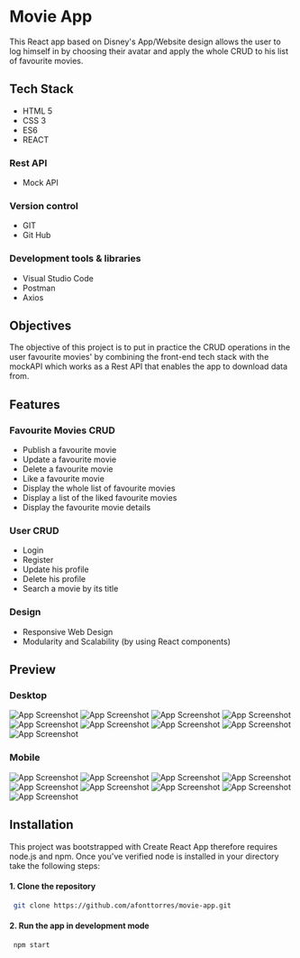 
# Movie App
This React app based on Disney's App/Website design allows the user to log himself in by choosing their avatar and apply the whole CRUD to his list of favourite movies.

## Tech Stack
+ HTML 5
+ CSS 3
+ ES6
+ REACT

### Rest API
+ Mock API

### Version control
+ GIT
+ Git Hub

### Development tools & libraries
+ Visual Studio Code
+ Postman
+ Axios

## Objectives
The objective of this project is to put in practice the CRUD operations in the user favourite movies' by combining the front-end tech stack with the mockAPI which works as a Rest API that enables the app to download data from.

## Features
### Favourite Movies CRUD
+ Publish a favourite movie
+ Update a favourite movie
+ Delete a favourite movie
+ Like a favourite movie
+ Display the whole list of favourite movies
+ Display a list of the liked favourite movies 
+ Display the favourite movie details

### User CRUD
+ Login
+ Register
+ Update his profile
+ Delete his profile
+ Search a movie by its title

### Design
+ Responsive Web Design
+ Modularity and Scalability (by using React components)

## Preview
### Desktop
![App Screenshot](./assets/desk/login-desk.png)
![App Screenshot](./assets/desk/home-desk.png)
![App Screenshot](./assets/desk/detail-desk.png)
![App Screenshot](./assets/desk/searcher-desk.png)
![App Screenshot](./assets/desk/upload-desk.png)
![App Screenshot](./assets/desk/upload-modal-desk.png)
![App Screenshot](./assets/desk/user-settings-desk.png)
![App Screenshot](./assets/desk/update-user-settings-desk.png)
![App Screenshot](./assets/desk/user-update-desk.png)

### Mobile
![App Screenshot](./assets/mobile/login-mb.png)
![App Screenshot](./assets/mobile/home-mb.png)
![App Screenshot](./assets/mobile/detail-mb.png)
![App Screenshot](./assets/mobile/searcher-mb.png)
![App Screenshot](./assets/mobile/update-mb.png)
![App Screenshot](./assets/mobile/update-modal-mb.png)
![App Screenshot](./assets/mobile/user-settings-mb.png)
![App Screenshot](./assets/mobile/update-user-settings-mb.png)
![App Screenshot](./assets/mobile/user-update-mb.png)


## Installation

This project was bootstrapped with Create React App therefore requires node.js and npm.  Once you've verified node is installed in your directory take the following steps:

#### 1. Clone the repository
```bash
 git clone https://github.com/afonttorres/movie-app.git
```


#### 2. Run the app in development mode
```bash
 npm start
 ``` 


